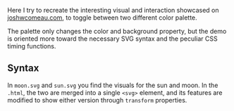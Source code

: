 Here I try to recreate the interesting visual and interaction showcased on [joshwcomeau.com](https://joshwcomeau.com/), to toggle between two different color palette.

The palette only changes the color and background property, but the demo is oriented more toward the necessary SVG syntax and the peculiar CSS timing functions.

## Syntax

In `moon.svg` and `sun.svg` you find the visuals for the sun and moon. In the `.html`, the two are merged into a single `<svg>` element, and its features are modified to show either version through `transform` properties.
